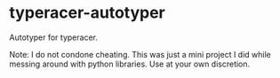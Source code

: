 # typeracer-autotyper
Autotyper for typeracer. 

Note: I do not condone cheating. This was just a mini project I did while messing around with python libraries.
Use at your own discretion.
